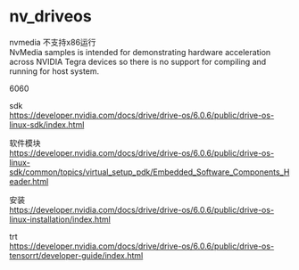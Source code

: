 # nv_driveos 



nvmedia 不支持x86运行       
NvMedia samples is intended for demonstrating hardware acceleration across NVIDIA Tegra devices so there is no support for compiling and running for host system.    


6060     



sdk   
https://developer.nvidia.com/docs/drive/drive-os/6.0.6/public/drive-os-linux-sdk/index.html

软件模块  
https://developer.nvidia.com/docs/drive/drive-os/6.0.6/public/drive-os-linux-sdk/common/topics/virtual_setup_pdk/Embedded_Software_Components_Header.html   

安装     
https://developer.nvidia.com/docs/drive/drive-os/6.0.6/public/drive-os-linux-installation/index.html

trt   
https://developer.nvidia.com/docs/drive/drive-os/6.0.6/public/drive-os-tensorrt/developer-guide/index.html      
